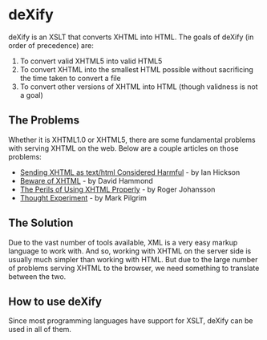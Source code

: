 deXify
======
deXify is an XSLT that converts XHTML into HTML. The goals of deXify (in order of precedence) are:

 1. To convert valid XHTML5 into valid HTML5
 2. To convert XHTML into the smallest HTML possible without sacrificing the time taken to convert a file
 3. To convert other versions of XHTML into HTML (though validness is not a goal)

The Problems
------------
Whether it is XHTML1.0 or XHTML5, there are some fundamental problems with serving XHTML on the web. Below are a couple articles on those problems:

 * [Sending XHTML as text/html Considered Harmful](http://hixie.ch/advocacy/xhtml) - by Ian Hickson
 * [Beware of XHTML](http://www.webdevout.net/articles/beware-of-xhtml) - by David Hammond
 * [The Perils of Using XHTML Properly](http://www.456bereastreet.com/archive/200501/the_perils_of_using_xhtml_properly/) - by Roger Johansson
 * [Thought Experiment](http://web.archive.org/web/20110726002049/http://diveintomark.org/archives/2004/01/14/thought_experiment) - by Mark Pilgrim

The Solution
------------
Due to the vast number of tools available, XML is a very easy markup language to work with. And so, working with XHTML on the server side is usually much simpler than working with HTML. But due to the large number of problems serving XHTML to the browser, we need something to translate between the two.

How to use deXify
-----------------
Since most programming languages have support for XSLT, deXify can be used in all of them.
